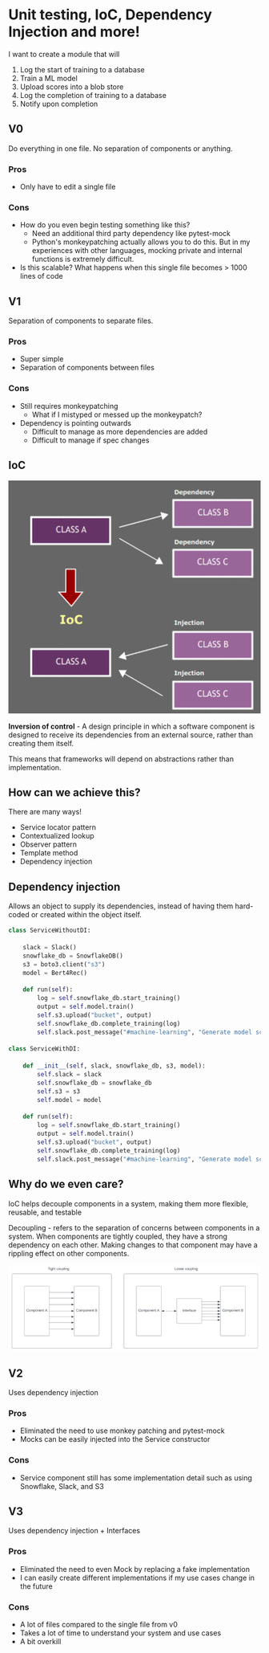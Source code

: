 # Unit testing, IoC, Dependency Injection and more!

I want to create a module that will
1. Log the start of training to a database
2. Train a ML model
3. Upload scores into a blob store
4. Log the completion of training to a database
5. Notify upon completion

## V0
Do everything in one file. No separation of components or anything.
### Pros
- Only have to edit a single file
### Cons
- How do you even begin testing something like this?
  - Need an additional third party dependency like pytest-mock
  - Python's monkeypatching actually allows you to do this. But in my experiences with other languages, mocking private and internal functions is extremely difficult.
- Is this scalable? What happens when this single file becomes > 1000 lines of code
## V1
Separation of components to separate files.
### Pros
  - Super simple
  - Separation of components between files
### Cons
  - Still requires monkeypatching
    - What if I mistyped or messed up the monkeypatch?
  - Dependency is pointing outwards
    - Difficult to manage as more dependencies are added
    - Difficult to manage if spec changes

## IoC
![IoC](docs/ioc.png)

**Inversion of control** - A design principle in which a software component is designed to receive its dependencies from an external source, rather than creating them itself. 

This means that frameworks will depend on abstractions rather than implementation.


## How can we achieve this?
There are many ways!
- Service locator pattern
- Contextualized lookup
- Observer pattern
- Template method 
- Dependency injection
## Dependency injection
Allows an object to supply its dependencies, instead of having them hard-coded or created within the object itself.
```python
class ServiceWithoutDI:
    
    slack = Slack()
    snowflake_db = SnowflakeDB()
    s3 = boto3.client("s3")
    model = Bert4Rec()

    def run(self):
        log = self.snowflake_db.start_training()
        output = self.model.train()
        self.s3.upload("bucket", output)
        self.snowflake_db.complete_training(log)
        self.slack.post_message("#machine-learning", "Generate model scores complete")
        
class ServiceWithDI:

    def __init__(self, slack, snowflake_db, s3, model):
        self.slack = slack
        self.snowflake_db = snowflake_db
        self.s3 = s3
        self.model = model
        
    def run(self):
        log = self.snowflake_db.start_training()
        output = self.model.train()
        self.s3.upload("bucket", output)
        self.snowflake_db.complete_training(log)
        self.slack.post_message("#machine-learning", "Generate model scores complete")
```
## Why do we even care?
IoC helps decouple components in a system, making them more flexible, reusable, and testable

Decoupling - refers to the separation of concerns between components in a system. When components are tightly coupled, they have a strong dependency on each other. Making changes to that component may have a rippling effect on other components.

![Coupling](docs/coupling.png)
## V2
Uses dependency injection
### Pros
- Eliminated the need to use monkey patching and pytest-mock
- Mocks can be easily injected into the Service constructor
### Cons
- Service component still has some implementation detail such as using Snowflake, Slack, and S3
## V3
Uses dependency injection + Interfaces
### Pros
- Eliminated the need to even Mock by replacing a fake implementation
- I can easily create different implementations if my use cases change in the future
### Cons
- A lot of files compared to the single file from v0
- Takes a lot of time to understand your system and use cases
- A bit overkill
